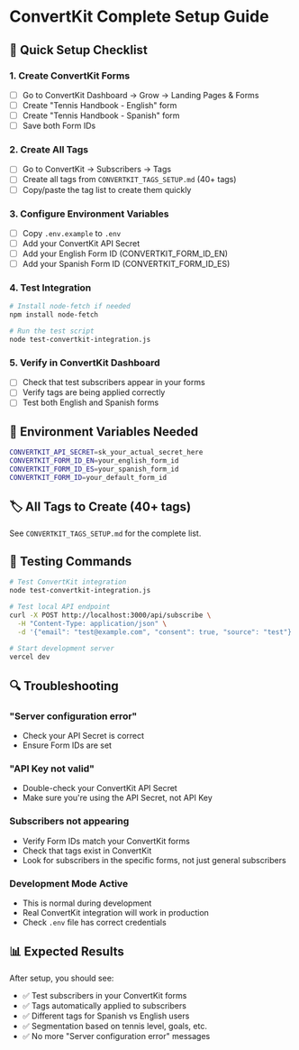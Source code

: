 # ConvertKit Complete Setup Guide

## 🎯 Quick Setup Checklist

### 1. Create ConvertKit Forms
- [ ] Go to ConvertKit Dashboard → Grow → Landing Pages & Forms
- [ ] Create "Tennis Handbook - English" form
- [ ] Create "Tennis Handbook - Spanish" form  
- [ ] Save both Form IDs

### 2. Create All Tags
- [ ] Go to ConvertKit → Subscribers → Tags
- [ ] Create all tags from `CONVERTKIT_TAGS_SETUP.md` (40+ tags)
- [ ] Copy/paste the tag list to create them quickly

### 3. Configure Environment Variables
- [ ] Copy `.env.example` to `.env`
- [ ] Add your ConvertKit API Secret
- [ ] Add your English Form ID (CONVERTKIT_FORM_ID_EN)
- [ ] Add your Spanish Form ID (CONVERTKIT_FORM_ID_ES)

### 4. Test Integration
```bash
# Install node-fetch if needed
npm install node-fetch

# Run the test script
node test-convertkit-integration.js
```

### 5. Verify in ConvertKit Dashboard
- [ ] Check that test subscribers appear in your forms
- [ ] Verify tags are being applied correctly
- [ ] Test both English and Spanish forms

## 🔧 Environment Variables Needed

```bash
CONVERTKIT_API_SECRET=sk_your_actual_secret_here
CONVERTKIT_FORM_ID_EN=your_english_form_id
CONVERTKIT_FORM_ID_ES=your_spanish_form_id
CONVERTKIT_FORM_ID=your_default_form_id
```

## 🏷️ All Tags to Create (40+ tags)

See `CONVERTKIT_TAGS_SETUP.md` for the complete list.

## 🧪 Testing Commands

```bash
# Test ConvertKit integration
node test-convertkit-integration.js

# Test local API endpoint
curl -X POST http://localhost:3000/api/subscribe \
  -H "Content-Type: application/json" \
  -d '{"email": "test@example.com", "consent": true, "source": "test"}'

# Start development server
vercel dev
```

## 🔍 Troubleshooting

### "Server configuration error"
- Check your API Secret is correct
- Ensure Form IDs are set

### "API Key not valid" 
- Double-check your ConvertKit API Secret
- Make sure you're using the API Secret, not API Key

### Subscribers not appearing
- Verify Form IDs match your ConvertKit forms
- Check that tags exist in ConvertKit
- Look for subscribers in the specific forms, not just general subscribers

### Development Mode Active
- This is normal during development
- Real ConvertKit integration will work in production
- Check `.env` file has correct credentials

## 📊 Expected Results

After setup, you should see:
- ✅ Test subscribers in your ConvertKit forms
- ✅ Tags automatically applied to subscribers
- ✅ Different tags for Spanish vs English users
- ✅ Segmentation based on tennis level, goals, etc.
- ✅ No more "Server configuration error" messages